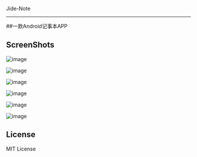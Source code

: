 Jide-Note   
- - - - - - - - - -    

##一款Android记事本APP   

## ScreenShots
![image](https://github.com/JackOwen/Jide-Note/tree/master/screenshots/1.png)   

![image](https://github.com/JackOwen/Jide-Note/tree/master/screenshots/2.png)   

![image](https://github.com/JackOwen/Jide-Note/tree/master/screenshots/3.png)   

![image](https://github.com/JackOwen/Jide-Note/tree/master/screenshots/4.png)   

![image](https://github.com/JackOwen/Jide-Note/tree/master/screenshots/5.png)   

![image](https://github.com/JackOwen/Jide-Note/tree/master/screenshots/6.png)   


## License   

MIT License   

